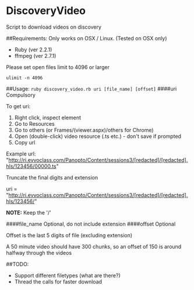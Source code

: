 # DiscoveryVideo
Script to download videos on discovery

##Requirements:
Only works on OSX / Linux. (Tested on OSX only)

- Ruby (ver 2.2.1)
- ffmpeg (ver 2.7.1)

Please set open files limit to 4096 or larger

`ulimit -n 4096`

##Usage:
`ruby discovery_video.rb uri [file_name] [offset]`
####uri
Compulsory

To get uri:

1. Right click, inspect element
2. Go to Resources
3. Go to others (or Frames/(viewer.aspx)/others for Chrome)
4. Open (double-click) video resource (.ts etc.) - don't save if prompted
5. Copy url

Example url: "http://ri.evvoclass.com/Panopto/Content/sessions3/[redacted]/[redacted].hls/123456/00000.ts"

Truncate the final digits and extension

uri = "http://ri.evvoclass.com/Panopto/Content/sessions3/[redacted]/[redacted].hls/123456/"

**NOTE:** Keep the '/'

####file_name
Optional, do not include extension
####offset
Optional

Offset is the last 5 digits of file (excluding extension)

A 50 minute video should have 300 chunks, so an offset of 150 is around halfway through the videos

##TODO:
- Support different filetypes (what are there?)
- Thread the calls for faster download